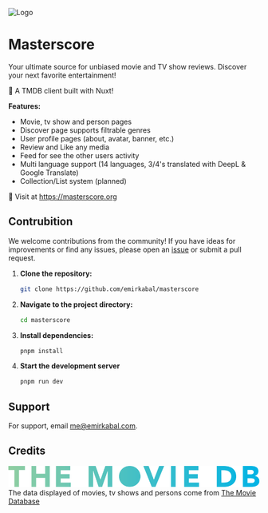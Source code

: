 ![Logo](https://i.imgur.com/rvpg6dA.png)

# Masterscore

Your ultimate source for unbiased movie and TV show reviews. Discover your next favorite entertainment!

💖 A TMDB client built with Nuxt!

**Features:**

- Movie, tv show and person pages
- Discover page supports filtrable genres
- User profile pages (about, avatar, banner, etc.)
- Review and Like any media
- Feed for see the other users activity
- Multi language support (14 languages, 3/4's translated with DeepL & Google Translate)
- Collection/List system (planned)

🔗 Visit at https://masterscore.org

## Contrubition

We welcome contributions from the community! If you have ideas for improvements or find any issues, please open an [issue](https://github.com/emirkabal/masterscore/issues) or submit a pull request.

1. **Clone the repository:**

   ```bash
   git clone https://github.com/emirkabal/masterscore
   ```

2. **Navigate to the project directory:**

   ```bash
   cd masterscore
   ```

3. **Install dependencies:**

   ```bash
   pnpm install
   ```

4. **Start the development server**

   ```bash
   pnpm run dev
   ```

## Support

For support, email me@emirkabal.com.

## Credits

![tmdb logo](https://github.com/emirkabal/masterscore/blob/master/src/public/icons/tmdb-long.svg)
The data displayed of movies, tv shows and persons come from [The Movie Database](https://www.themoviedb.org)
